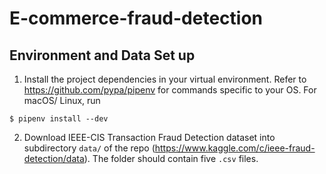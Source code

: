 # E-commerce-fraud-detection

## Environment and Data Set up
1. Install the project dependencies in your virtual environment. Refer to https://github.com/pypa/pipenv for commands specific to your OS.
For macOS/ Linux, run
```
$ pipenv install --dev
```
2. Download IEEE-CIS Transaction Fraud Detection dataset into subdirectory `data/` of the repo (https://www.kaggle.com/c/ieee-fraud-detection/data). The folder should contain five `.csv` files.

